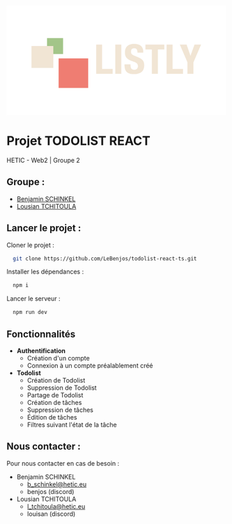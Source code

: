 ![LISTLY](./public/assets/logo/logo.png)

# Projet TODOLIST REACT

HETIC - Web2 | Groupe 2

## Groupe :

- [Benjamin SCHINKEL](https://github.com/LeBenjos)
- [Lousian TCHITOULA](https://github.com/LTOssian)

## Lancer le projet :

Cloner le projet :
```bash
  git clone https://github.com/LeBenjos/todolist-react-ts.git
```

Installer les dépendances :
```bash
  npm i
```

Lancer le serveur :
```bash
  npm run dev
```

## Fonctionnalités

- **Authentification**
   - Création d'un compte
   - Connexion à un compte préalablement créé
- **Todolist**
   - Création de Todolist
   - Suppression de Todolist
   - Partage de Todolist
   - Création de tâches
   - Suppression de tâches
   - Édition de tâches
   - Filtres suivant l'état de la tâche


## Nous contacter :

Pour nous contacter en cas de besoin :
- Benjamin SCHINKEL
    - b_schinkel@hetic.eu
    - benjos (discord)
- Lousian TCHITOULA
    - l_tchitoula@hetic.eu
    - louisan (discord)